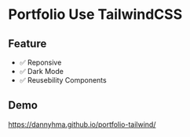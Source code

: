 # Portfolio Use TailwindCSS

## Feature

- :white_check_mark: Reponsive
- :white_check_mark: Dark Mode
- :white_check_mark: Reusebility Components

## Demo

<https://dannyhma.github.io/portfolio-tailwind/>
